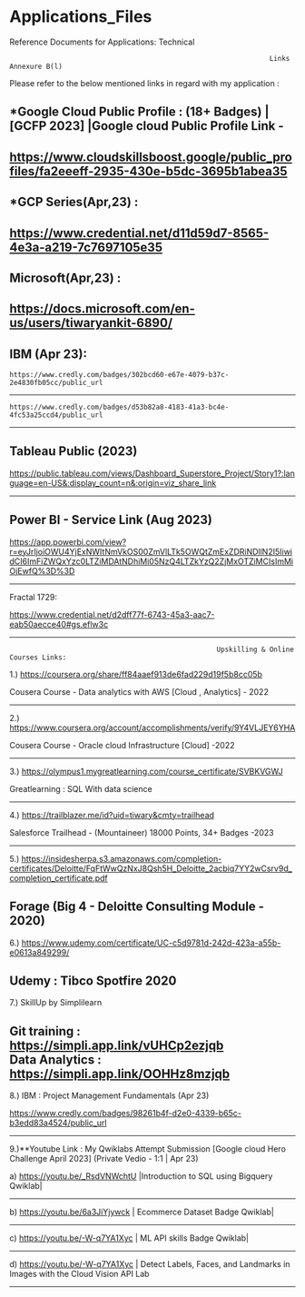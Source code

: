 # Applications_Files
Reference Documents for Applications: Technical 


                                                                    Links Annexure B(l)                                                                                      
Please refer to the below mentioned links in regard with my application : 

*Google Cloud Public Profile : (18+ Badges)
 |[GCFP 2023] |Google cloud Public Profile Link - 
---------------------------------------------------------------------------------
https://www.cloudskillsboost.google/public_profiles/fa2eeeff-2935-430e-b5dc-3695b1abea35
---------------------------------------------------------------------------------
  *GCP Series(Apr,23) :
--------------------------------------------------------------------------------- 
  https://www.credential.net/d11d59d7-8565-4e3a-a219-7c7697105e35
---------------------------------------------------------------------------------
  Microsoft(Apr,23)  : 
---------------------------------------------------------------------------------
  https://docs.microsoft.com/en-us/users/tiwaryankit-6890/
---------------------------------------------------------------------------------
IBM (Apr 23):  
---------------------------------------------------------------------------------
    https://www.credly.com/badges/302bcd60-e67e-4079-b37c-2e4830fb05cc/public_url       
---------------------------------------------------------------------------------
    https://www.credly.com/badges/d53b82a8-4183-41a3-bc4e-4fc53a25ccd4/public_url
---------------------------------------------------------------------------------

Tableau Public (2023)
---------------------------------------------------------------------------------
https://public.tableau.com/views/Dashboard_Superstore_Project/Story1?:language=en-US&:display_count=n&:origin=viz_share_link

---------------------------------------------------------------------------------
Power BI - Service Link (Aug 2023)
------------------------------------------------------------------------------------------------------------------------------------------------------------------

https://app.powerbi.com/view?r=eyJrIjoiOWU4YjExNWItNmVkOS00ZmVlLTk5OWQtZmExZDRiNDllN2I5IiwidCI6ImFiZWQxYzc0LTZiMDAtNDhiMi05NzQ4LTZkYzQ2ZjMxOTZiMCIsImMiOjEwfQ%3D%3D

------------------------------------------------------------------------------------------------------------------------------------------------------------------

Fractal 1729:  

https://www.credential.net/d2dff77f-6743-45a3-aac7-eab50aecce40#gs.eflw3c
___________________________________________________________________________________________________________________________________________

                                                       Upskilling & Online Courses Links: 
1.) https://coursera.org/share/ff84aaef913de6fad229d19f5b8cc05b  

Cousera Course - Data analytics with AWS  [Cloud , Analytics] - 2022

---------------------------------------------------------------------------------

2.)  https://www.coursera.org/account/accomplishments/verify/9Y4VLJEY6YHA 

 Cousera Course - Oracle cloud Infrastructure [Cloud] -2022

 ---------------------------------------------------------------------------------
 
3.)  https://olympus1.mygreatlearning.com/course_certificate/SVBKVGWJ 

  Greatlearning : SQL With data science 

---------------------------------------------------------------------------------
4.)    https://trailblazer.me/id?uid=tiwary&cmty=trailhead

Salesforce Trailhead  - (Mountaineer) 18000 Points, 34+ Badges  -2023

---------------------------------------------------------------------------------
5.)
https://insidesherpa.s3.amazonaws.com/completion-certificates/Deloitte/FqFtWwQzNxJ8Qsh5H_Deloitte_2acbiq7YY2wCsrv9d_completion_certificate.pdf
      
Forage (Big 4 - Deloitte Consulting Module - 2020)
---------------------------------------------------------------------------------
6.) https://www.udemy.com/certificate/UC-c5d9781d-242d-423a-a55b-e0613a849299/  

Udemy : Tibco Spotfire 2020
---------------------------------------------------------------------------------
7.) SkillUp by Simplilearn

Git training :         https://simpli.app.link/vUHCp2ezjqb       
Data Analytics :       https://simpli.app.link/OOHHz8mzjqb   
---------------------------------------------------------------------------------
8.) IBM : Project Management Fundamentals (Apr 23)

https://www.credly.com/badges/98261b4f-d2e0-4339-b65c-b3edd83a4524/public_url

---------------------------------------------------------------------------------
9.)**Youtube Link : My Qwiklabs Attempt Submission [Google cloud Hero Challenge April 2023]  (Private Vedio - 1:1 | Apr 23)

 
a)  https://youtu.be/_RsdVNWchtU        |Introduction to SQL using Bigquery Qwiklab|

---------------------------------------------------------------------------------
b)  https://youtu.be/6a3JiYjywck        | Ecommerce Dataset Badge Qwiklab|

---------------------------------------------------------------------------------

c)  https://youtu.be/-W-q7YA1Xyc        | ML API skills Badge Qwiklab|

---------------------------------------------------------------------------------


d)  https://youtu.be/-W-q7YA1Xyc        | Detect Labels, Faces, and Landmarks in Images with the Cloud Vision API Lab

---------------------------------------------------------------------------------



